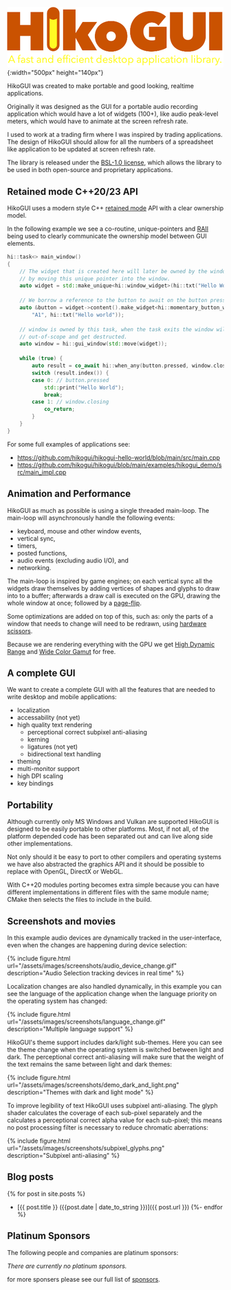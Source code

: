 
![HikoGUI: A modern, high-performance, retained-mode, gui library](/assets/images/logos/hikogui-logo-1000x280.png){:width="500px" height="140px"}

HikoGUI was created to make portable and good looking, realtime applications.

Originally it was designed as the GUI for a portable audio recording application which would
have a lot of widgets (100+), like audio peak-level meters, which would have to animate at the
screen refresh rate.

I used to work at a trading firm where I was inspired by trading applications.
The design of HikoGUI should allow for all the numbers of a spreadsheet like application
to be updated at screen refresh rate.

The library is released under the [BSL-1.0 license](https://opensource.org/licenses/BSL-1.0),
which allows the library to be used in both open-source and proprietary applications.


Retained mode C++20/23 API
--------------------------
HikoGUI uses a modern style C++ [retained mode](https://en.wikipedia.org/wiki/Retained_mode)
API with a clear ownership model. 

In the following example we see a co-routine, unique-pointers and
[RAII](https://en.wikipedia.org/wiki/Resource_acquisition_is_initialization)
being used to clearly communicate the ownership model between GUI elements.

```cpp
hi::task<> main_window()
{
    // The widget that is created here will later be owned by the window,
    // by moving this unique pointer into the window.
    auto widget = std::make_unique<hi::window_widget>(hi::txt("Hello World"));

    // We borrow a reference to the button to await on the button press later.
    auto &button = widget->content().make_widget<hi::momentary_button_widget>(
        "A1", hi::txt("Hello world"));

    // window is owned by this task, when the task exits the window will go
    // out-of-scope and get destructed.
    auto window = hi::gui_window(std::move(widget));

    while (true) {
        auto result = co_await hi::when_any(button.pressed, window.closing);
        switch (result.index()) {
        case 0: // button.pressed
            std::print("Hello World");
            break;        
        case 1: // window.closing
            co_return;
        }
    }
}
```

For some full examples of applications see:
  - <https://github.com/hikogui/hikogui-hello-world/blob/main/src/main.cpp>
  - <https://github.com/hikogui/hikogui/blob/main/examples/hikogui_demo/src/main_impl.cpp>


Animation and Performance
-------------------------
HikoGUI as much as possible is using a single threaded main-loop.
The main-loop will asynchronously handle the following events:
 - keyboard, mouse and other window events,
 - vertical sync,
 - timers,
 - posted functions,
 - audio events (excluding audio I/O), and
 - networking.

The main-loop is inspired by game engines; on each vertical sync all the widgets
draw themselves by adding vertices of shapes and glyphs to draw into to a buffer;
afterwards a draw call is executed on the GPU, drawing the whole window at once;
followed by a [page-flip](https://en.wikipedia.org/wiki/Multiple_buffering).

Some optimizations are added on top of this, such as: only the parts of a window
that needs to change will need to be redrawn, using
[hardware scissors](https://www.khronos.org/opengl/wiki/Scissor_Test).

Because we are rendering everything with the GPU we get
[High Dynamic Range](https://en.wikipedia.org/wiki/High_dynamic_range) and
[Wide Color Gamut](https://en.wikipedia.org/wiki/Gamut)
for free.


A complete GUI
--------------
We want to create a complete GUI with all the features that are needed
to write desktop and mobile applications:

 - localization
 - accessability (not yet)
 - high quality text rendering
   + perceptional correct subpixel anti-aliasing
   + kerning
   + ligatures (not yet)
   + bidirectional text handling
 - theming
 - multi-monitor support
 - high DPI scaling
 - key bindings


Portability
-----------
Although currently only MS Windows and Vulkan are supported HikoGUI is
designed to be easily portable to other platforms. Most, if not all,
of the platform depended code has been separated out and can live
along side other implementations.

Not only should it be easy to port to other compilers and operating
systems we have also abstracted the graphics API and it should
be possible to replace with OpenGL, DirectX or WebGL.

With C++20 modules porting becomes extra simple because you can have
different implementations in different files with the same module
name; CMake then selects the files to include in the
build.

Screenshots and movies
----------------------
In this example audio devices are dynamically tracked in the user-interface, even when the changes are happening during
device selection:

{% include figure.html url="/assets/images/screenshots/audio_device_change.gif" description="Audio Selection tracking devices in real time" %}

Localization changes are also handled dynamically, in this example you can see the language of the application change
when the language priority on the operating system has changed:

{% include figure.html url="/assets/images/screenshots/language_change.gif" description="Multiple language support" %}

HikoGUI's theme support includes dark/light sub-themes. Here you can see the theme change when the operating system
is switched between light and dark. The perceptional correct anti-aliasing will make sure that the weight of the
text remains the same between light and dark themes:

{% include figure.html url="/assets/images/screenshots/demo_dark_and_light.png" description="Themes with dark and light mode" %}

To improve legibility of text HikoGUI uses subpixel anti-aliasing. The glyph shader calculates the coverage of each sub-pixel
separately and the calculates a perceptional correct alpha value for each sub-pixel; this means no post processing filter is
necessary to reduce chromatic aberrations:

{% include figure.html url="/assets/images/screenshots/subpixel_glyphs.png" description="Subpixel anti-aliasing" %}


Blog posts
----------
{% for post in site.posts %}
 - [{{ post.title }} ({{post.date | date_to_string }})]({{ post.url }})
{%- endfor %}


Platinum Sponsors
-----------------
The following people and companies are platinum sponsors:

_There are currently no platinum sponsors._

for more sponsers please see our full list of [sponsors](sponsors.md).

